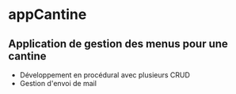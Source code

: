 # appCantine

Application de gestion des menus pour une cantine
-------------------------------------------------
* Développement en procédural avec plusieurs CRUD
* Gestion d'envoi de mail
